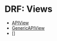 # DRF: Views

- [APIView](./drf_view_apiview.md)
- [GenericAPIView](./drf_view_genericview.md)
- []
